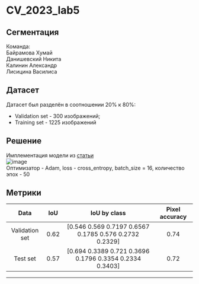 # CV_2023_lab5
## Сегментация
Команда:  
Байрамова Хумай   
Данишевский Никита  
Калинин Александр  
Лисицина Василиса  

## Датасет
Датасет был разделён в соотношении 20% к 80%:
- Validation set - 300 изображений;
- Training set - 1225 изображений

## Решение
Имплементация модели из [статьи](https://arxiv.org/pdf/2004.01241.pdf)  
![image]()  
Оптимизатор - Adam, lоss - cross_entropy, batch_size = 16, количество эпох - 50

## Метрики
|Data|IoU|IoU by class|Pixel accuracy|
:---: | :---: | :---: | :---: 
Validation set|0.62| [0.546  0.569  0.7197 0.6567 0.1785 0.576  0.2732 0.2329]| 0.74
Test set| 0.57 | [0.694  0.3389 0.721  0.3696 0.1796 0.3354 0.2334 0.3403] | 0.72
---
